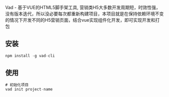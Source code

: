 Vad - 基于VUE的HTML5脚手架工具, 营销类H5大多数开发周期短，时效性强，没有版本迭代，所以没必要每次都重新构建项目，本项目就是在保持依赖环境不变的情况下开发不同的H5营销页面，结合vue实现组件化开发，即可实现开发和打包
## 安装
```javascript
npm install -g vad-cli
```
## 使用
```javascript
# 初始化项目
vad init project-name
```
